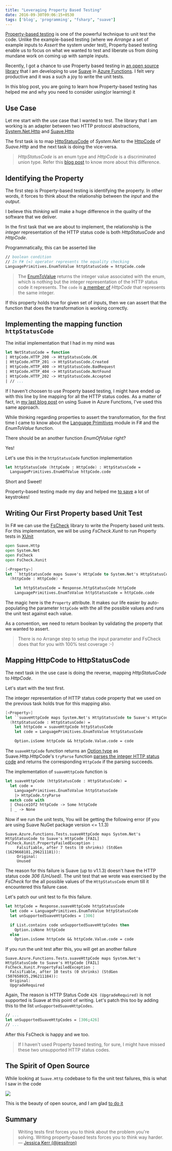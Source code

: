 ```yaml
---
title: "Leveraging Property Based Testing"
date: 2016-09-30T09:06:15+0530
tags: ['blog', 'programming', "fsharp", "suave"]
---
```


[Property-based testing](http://fsharpforfunandprofit.com/posts/property-based-testing/) is one of the powerful technique to unit test the code. Unlike the example-based testing (where we *Arrange* a set of example inputs to *Assert* the system under test), Property based testing enable us to focus on what we wanted to test and liberate us from doing mundane work on coming up with sample inputs.

Recently, I got a chance to use Property based testing in [an open source library](https://github.com/tamizhvendan/Suave.Azure.Functions) that I am developing to use [Suave](https://suave.io) in [Azure Functions](https://azure.microsoft.com/en-in/services/functions/). I felt very productive and it was a such a joy to write the unit tests.  

In this blog post, you are going to learn how Property-based testing has helped me and why you need to consider using(or learning) it

## Use Case

Let me start with the use case that I wanted to test. The library that I am working is an adapter between two HTTP protocol abstractions, [System.Net.Http](https://msdn.microsoft.com/en-us/library/system.net.http.aspx) and [Suave.Http](https://github.com/SuaveIO/suave/blob/v1.1.3/src/Suave/Http.fs)

The first task is to map [HttpStatusCode](https://msdn.microsoft.com/en-us/library/system.net.httpstatuscode.aspx) of *System.Net* to the [HttpCode](https://github.com/SuaveIO/suave/blob/v1.1.3/src/Suave/Http.fs#L64-L71) of *Suave.Http* and the next task is doing the vice-versa.

> *HttpStatusCode* is an enum type and *HttpCode* is a discriminated union type. Refer this [blog post](https://fsharpforfunandprofit.com/posts/enum-types/) to know more about this difference.

## Identifying the Property

The first step is Property-based testing is identifying the property. In other words, it forces to think about the relationship between the *input* and the *output*.

I believe this *thinking* will make a huge difference in the quality of the software that we deliver.

In the first task that we are about to implement, the relationship is the *integer* representation of the HTTP status code is both *HttpStatusCode* and *HttpCode*.

Programmatically, this can be asserted like

```fsharp
// boolean condition
// In F# (=) operator represents the equality checking
LanguagePrimitives.EnumToValue httpStatusCode = httpCode.code
```

> The [EnumToValue](https://msdn.microsoft.com/en-us/visualfsharpdocs/conceptual/languageprimitives.enumtovalue%5B'enum,'t%5D-function-%5Bfsharp%5D) returns the integer value associated with the enum, which is nothing but the integer representation of the HTTP status code it represents. The `code` is [a member of](https://github.com/SuaveIO/suave/blob/v1.1.3/src/Suave/Http.fs#L73-L85) *HttpCode* that represents the same integer.

If this property holds true for given set of inputs, then we can assert that the function that does the transformation is working correctly.

## Implementing the mapping function `httpStatusCode`

The initial implementation that I had in my mind was

```fsharp
let NetStatusCode = function
| HttpCode.HTTP_200 -> HttpStatusCode.OK
| HttpCode.HTTP_201 -> HttpStatusCode.Created
| HttpCode.HTTP_400 -> HttpStatusCode.BadRequest
| HttpCode.HTTP_404 -> HttpStatusCode.NotFound
| HttpCode.HTTP_202 -> HttpStatusCode.Accepted
| // ...
```
If I haven't choosen to use Property based testing, I might have ended up with this line by line mapping for all the HTTP status codes. As a matter of fact, in [my last blog post](/blog/scale-up-azure-functions-in-f-number-using-suave) on using Suave in Azure Functions, I've used this same approach.

While thinking regarding properties to assert the transformation, for the first time I came to know about the [Language Primitives](https://msdn.microsoft.com/en-us/visualfsharpdocs/conceptual/core.languageprimitives-module-%5Bfsharp%5D) module in F# and the *EnumToValue* function.

There should be an another function *EnumOfValue* right?

Yes!

Let's use this in the `httpStatusCode` function implementation

```fsharp
let httpStatusCode (httpCode : HttpCode) : HttpStatusCode =
  LanguagePrimitives.EnumOfValue httpCode.code
```
Short and Sweet!

Property-based testing made my day and helped me [to save](http://keysleft.com/) a lot of keystrokes!

## Writing Our First Property based Unit Test

In F# we can use the [FsCheck](https://fscheck.github.io/FsCheck/) library to write the Property based unit tests. For this implementation, we will be using *FsCheck.Xunit* to run Property tests in [XUnit](http://xunit.github.io/)

```fsharp
open Suave.Http
open System.Net
open FsCheck
open FsCheck.Xunit

[<Property>]
let ``httpStatusCode maps Suave's HttpCode to System.Net's HttpStatusCode ``
  (httpCode : HttpCode) =

    let httpStatusCode = Response.httpStatusCode httpCode
    LanguagePrimitives.EnumToValue httpStatusCode = httpCode.code
```

The magic here is the `Property` attribute. It makes our life easier by auto-populating the parameter `httpCode` with the all the possible values and runs the unit test against each value.

As a convention, we need to return boolean by validating the property that we wanted to assert.

> There is no Arrange step to setup the input parameter and FsCheck does that for you with 100% test coverage :-)

## Mapping HttpCode to HttpStatusCode

The next task in the use case is doing the reverse, mapping *HttpStatusCode* to *HttpCode*.

Let's start with the test first.

The integer representation of HTTP status code property that we used on the previous task holds true for this mapping also.

```fsharp
[<Property>]
let ``suaveHttpCode maps System.Net's HttpStatusCode to Suave's HttpCode if exists``
  (httpStatusCode : HttpStatusCode) =
    let httpCode = suaveHttpCode httpStatusCode
    let code = LanguagePrimitives.EnumToValue httpStatusCode

    Option.isSome httpCode && httpCode.Value.code = code
```

The `suaveHttpCode` function returns an [Option type](http://fsharpforfunandprofit.com/posts/the-option-type/) as Suave.Http.HttpCode's `tryParse` function [parses the integer HTTP status code](https://github.com/SuaveIO/suave/blob/v1.1.3/src/Suave/Http.fs#L184-L194) and returns the corresponding `HttpCode` if the parsing succeeds.

The implementation of `suaveHttpCode` function is

```fsharp
let suaveHttpCode (httpStatusCode : HttpStatusCode) =
  let code =
    LanguagePrimitives.EnumToValue httpStatusCode
    |> HttpCode.tryParse
  match code with
  | Choice1Of2 httpCode -> Some httpCode
  | _ -> None
```

Now if we run the unit tests, You will be getting the following error (if you are using Suave NuGet package version <= 1.1.3)

```
Suave.Azure.Functions.Tests.suaveHttpCode maps System.Net's HttpStatusCode to Suave's HttpCode [FAIL]
FsCheck.Xunit.PropertyFailedException :
     Falsifiable, after 7 tests (0 shrinks) (StdGen (1629668181,296211181)):
     Original:
     Unused
```

The reason for this failure is Suave (up to v1.1.3) doesn't have the HTTP status code *306 (UnUsed)*. The unit test that we wrote was exercised by the *FsCheck* for the all possible values of the `HttpStatusCode` enum till it encountered this failure case.

Let's patch our unit test to fix this failure.

```fsharp
let httpCode = Response.suaveHttpCode httpStatusCode
  let code = LanguagePrimitives.EnumToValue httpStatusCode
  let unSupportedSuaveHttpCodes = [306]

  if List.contains code unSupportedSuaveHttpCodes then
    Option.isNone httpCode
  else
    Option.isSome httpCode && httpCode.Value.code = code
```

If you run the unit test after this, you will get an another failure

```
Suave.Azure.Functions.Tests.suaveHttpCode maps System.Net's HttpStatusCode to Suave's HttpCode [FAIL]
FsCheck.Xunit.PropertyFailedException :
  Falsifiable, after 10 tests (0 shrinks) (StdGen (507658935,296211184)):
  Original:
  UpgradeRequired
```

Again, The reason is HTTP Status Code `426 (UpgradeRequired)` is not supported is Suave at this point of writing. Let's patch this too by adding this to the list `unSupportedSuaveHttpCodes`.

```fsharp
// ...
let unSupportedSuaveHttpCodes = [306;426]
// ...
```

After this FsCheck is happy and we too.

> If I haven't used Property based testing, for sure, I might have missed these two unsupported HTTP status codes.

## The Spirit of Open Source

While looking at `Suave.Http` codebase to fix the unit test failures, this is what I saw in the code

![](/images/blog/leveraging-property-based-testing/send_pr.png)

This is the beauty of open source, and I am glad [to do it](https://github.com/SuaveIO/suave/pull/512)

## Summary

> Writing tests first forces you to think about the problem you&#39;re solving. Writing property-based tests forces you to think way harder. &mdash; [Jessica Kerr (@jessitron)](https://twitter.com/jessitron/status/327480330900611072) 